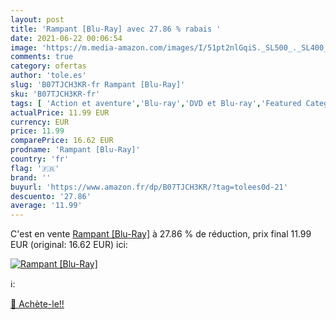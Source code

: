 ```yaml
---
layout: post
title: 'Rampant [Blu-Ray] avec 27.86 % rabais '
date: 2021-06-22 00:06:54
image: 'https://m.media-amazon.com/images/I/51pt2nlGqiS._SL500_._SL400_.jpg'
comments: true
category: ofertas
author: 'tole.es'
slug: 'B07TJCH3KR-fr Rampant [Blu-Ray]'
sku: 'B07TJCH3KR-fr'
tags: [ 'Action et aventure','Blu-ray','DVD et Blu-ray','Featured Categories','Films','Horreur et épouvante', ]
actualPrice: 11.99 EUR
currency: EUR
price: 11.99
comparePrice: 16.62 EUR
prodname: 'Rampant [Blu-Ray]'
country: 'fr'
flag: '🇫🇷'
brand: ''
buyurl: 'https://www.amazon.fr/dp/B07TJCH3KR/?tag=tolees0d-21'
descuento: '27.86'
average: '11.99'
---
```


C'est en vente [Rampant [Blu-Ray]](https://www.amazon.fr/dp/B07TJCH3KR/?tag=tolees0d-21)  à  27.86 % de réduction, prix final  11.99 EUR (original: 16.62 EUR) ici:

[![Rampant [Blu-Ray]](https://m.media-amazon.com/images/I/51pt2nlGqiS._SL500_._SL400_.jpg)](https://www.amazon.fr/dp/B07TJCH3KR/?tag=tolees0d-21)

ℹ️:


[🛒 Achète-le!!](https://www.amazon.fr/dp/B07TJCH3KR/?tag=tolees0d-21)
